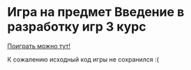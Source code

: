 # Игра на предмет Введение в разработку игр 3 курс

[Поиграть можно тут!](https://606lxrd.itch.io/itchio)

К сожалению исходный код игры не сохранился :(
